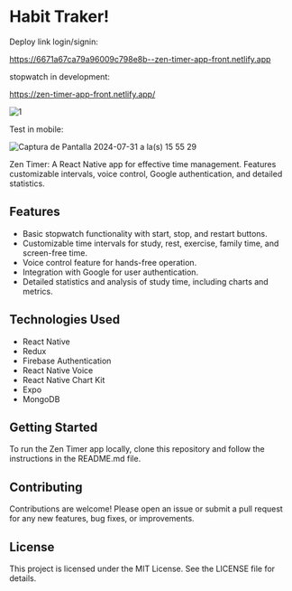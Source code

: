 # Habit Traker!

Deploy link login/signin:

https://6671a67ca79a96009c798e8b--zen-timer-app-front.netlify.app

stopwatch in development:

https://zen-timer-app-front.netlify.app/

![1](https://github.com/user-attachments/assets/3631e448-05c3-45ca-9696-257766b09fe9)

Test in mobile:

![Captura de Pantalla 2024-07-31 a la(s) 15 55 29](https://github.com/user-attachments/assets/d27473af-9970-47ae-9b60-77f1336b3d2e)


Zen Timer: A React Native app for effective time management. Features customizable intervals, voice control, Google authentication, and detailed statistics.

## Features
- Basic stopwatch functionality with start, stop, and restart buttons.
- Customizable time intervals for study, rest, exercise, family time, and screen-free time.
- Voice control feature for hands-free operation.
- Integration with Google for user authentication.
- Detailed statistics and analysis of study time, including charts and metrics.

## Technologies Used
- React Native
- Redux
- Firebase Authentication
- React Native Voice
- React Native Chart Kit
- Expo
- MongoDB

## Getting Started
To run the Zen Timer app locally, clone this repository and follow the instructions in the README.md file.

## Contributing
Contributions are welcome! Please open an issue or submit a pull request for any new features, bug fixes, or improvements.

## License
This project is licensed under the MIT License. See the LICENSE file for details.
